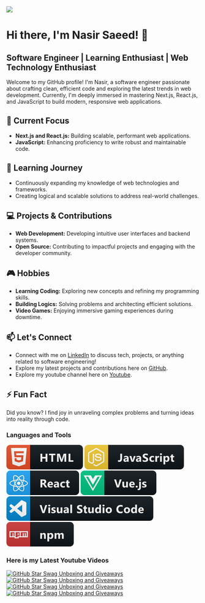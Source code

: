 <div>
  <img  src="https://raw.githubusercontent.com/rodrigograca31/rodrigograca31/master/matrix.svg" />
</div>

<h1>Hi there, I'm Nasir Saeed! 👋</h1>
  <h2>Software Engineer | Learning Enthusiast | Web Technology Enthusiast</h2>
  <p>Welcome to my GitHub profile! I'm Nasir, a software engineer passionate about crafting clean, efficient code and exploring the latest trends in web development. Currently, I'm deeply immersed in mastering Next.js, React.js, and JavaScript to build modern, responsive web applications.</p>

  <h2>🔭 Current Focus</h2>
  <ul>
    <li><strong>Next.js and React.js:</strong> Building scalable, performant web applications.</li>
    <li><strong>JavaScript:</strong> Enhancing proficiency to write robust and maintainable code.</li>
  </ul>

  <h2>🌱 Learning Journey</h2>
  <ul>
    <li>Continuously expanding my knowledge of web technologies and frameworks.</li>
    <li>Creating logical and scalable solutions to address real-world challenges.</li>
  </ul>

  <h2>💻 Projects & Contributions</h2>
  <ul>
    <li><strong>Web Development:</strong> Developing intuitive user interfaces and backend systems.</li>
    <li><strong>Open Source:</strong> Contributing to impactful projects and engaging with the developer community.</li>
  </ul>

  <h2>🎮 Hobbies</h2>
  <ul>
    <li><strong>Learning Coding:</strong> Exploring new concepts and refining my programming skills.</li>
    <li><strong>Building Logics:</strong> Solving problems and architecting efficient solutions.</li>
    <li><strong>Video Games:</strong> Enjoying immersive gaming experiences during downtime.</li>
  </ul>

  <h2>📫 Let's Connect</h2>
  <ul>
    <li>Connect with me on <a href="www.linkedin.com/in/nasir-saeed-0261aa1ba">LinkedIn</a> to discuss tech, projects, or anything related to software engineering!</li>
    <li>Explore my latest projects and contributions here on <a href="https://github.com/nasir-saeed">GitHub</a>.</li>
    <li>Explore my youtube channel here on <a href="https://www.youtube.com/@programmingwithnasir">Youtube</a>.</li>

  </ul>

  <h2>⚡ Fun Fact</h2>
  <p>Did you know? I find joy in unraveling complex problems and turning ideas into reality through code.</p>


###

<div align="left">
  <h3>Languages and Tools</h3>
  <img  src="https://raw.githubusercontent.com/8bithemant/8bithemant/master/svg/dev/languages/html.svg" />
  <img  src="https://raw.githubusercontent.com/8bithemant/8bithemant/master/svg/dev/languages/js.svg" />
  <img  src="https://raw.githubusercontent.com/8bithemant/8bithemant/master/svg/dev/frameworks/react.svg" />
  <img  src="https://raw.githubusercontent.com/8bithemant/8bithemant/master/svg/dev/frameworks/vue.svg" />
  <img  src="https://raw.githubusercontent.com/8bithemant/8bithemant/master/svg/dev/tools/visualstudio_code.svg" />
  <img  src="https://raw.githubusercontent.com/8bithemant/8bithemant/master/svg/dev/services/npm.svg" />
</div>

###


<div align="left">
<h3>Here is my Latest Youtube Videos</h3>
<a href="https://youtu.be/oEvkubuTTtU?si=r1WqGK0b1XDESr_5" rel="nofollow">
  <themed-picture data-catalyst-inline="true" data-catalyst=""><picture>
    <source media="(prefers-color-scheme: dark)" srcset="https://i.ytimg.com/vi/oEvkubuTTtU/hqdefault.jpg?sqp=-oaymwEcCPYBEIoBSFXyq4qpAw4IARUAAIhCGAFwAcABBg==&rs=AOn4CLBuZnNKPsAFRTaD6eOgCq8dTPGbiQ" data-canonical-src="https://ytcards.demolab.com/?id=1lXaKEy97qE&amp;title=GitHub+Star+Swag+Unboxing+and+Giveaways&amp;lang=en&amp;timestamp=1696868769&amp;background_color=%230d1117&amp;title_color=%23ffffff&amp;stats_color=%23dedede&amp;max_title_lines=2&amp;width=250&amp;border_radius=5&amp;duration=172">
    <img src="https://i.ytimg.com/vi/oEvkubuTTtU/hqdefault.jpg?sqp=-oaymwEcCPYBEIoBSFXyq4qpAw4IARUAAIhCGAFwAcABBg==&rs=AOn4CLBuZnNKPsAFRTaD6eOgCq8dTPGbiQ" alt="GitHub Star Swag Unboxing and Giveaways" title="GitHub Star Swag Unboxing and Giveaways" data-canonical-src="https://ytcards.demolab.com/?id=1lXaKEy97qE&amp;title=GitHub+Star+Swag+Unboxing+and+Giveaways&amp;lang=en&amp;timestamp=1696868769&amp;background_color=%23ffffff&amp;title_color=%2324292f&amp;stats_color=%2357606a&amp;max_title_lines=2&amp;width=250&amp;border_radius=5&amp;duration=172" style="visibility:visible;max-width:100%;">
  </picture></themed-picture>
</a>
<a href="https://youtu.be/X63KdHJNP5E?si=6kX2ud9aeEN7xuTN" rel="nofollow">
  <themed-picture data-catalyst-inline="true" data-catalyst=""><picture>
    <source media="(prefers-color-scheme: dark)" srcset="https://i.ytimg.com/vi/X63KdHJNP5E/hqdefault.jpg?sqp=-oaymwEcCPYBEIoBSFXyq4qpAw4IARUAAIhCGAFwAcABBg==&rs=AOn4CLB6UJ7EbDECnCvPchJZE1uu5ufyhA" data-canonical-src="https://ytcards.demolab.com/?id=1lXaKEy97qE&amp;title=GitHub+Star+Swag+Unboxing+and+Giveaways&amp;lang=en&amp;timestamp=1696868769&amp;background_color=%230d1117&amp;title_color=%23ffffff&amp;stats_color=%23dedede&amp;max_title_lines=2&amp;width=250&amp;border_radius=5&amp;duration=172">
    <img src="https://i.ytimg.com/vi/X63KdHJNP5E/hqdefault.jpg?sqp=-oaymwEcCPYBEIoBSFXyq4qpAw4IARUAAIhCGAFwAcABBg==&rs=AOn4CLB6UJ7EbDECnCvPchJZE1uu5ufyhA" alt="GitHub Star Swag Unboxing and Giveaways" title="GitHub Star Swag Unboxing and Giveaways" data-canonical-src="https://ytcards.demolab.com/?id=1lXaKEy97qE&amp;title=GitHub+Star+Swag+Unboxing+and+Giveaways&amp;lang=en&amp;timestamp=1696868769&amp;background_color=%23ffffff&amp;title_color=%2324292f&amp;stats_color=%2357606a&amp;max_title_lines=2&amp;width=250&amp;border_radius=5&amp;duration=172" style="visibility:visible;max-width:100%;">
  </picture></themed-picture>
</a>
<a href="https://youtu.be/eEonln5BFkE?si=zvIkfpGANPgKutef" rel="nofollow">
  <themed-picture data-catalyst-inline="true" data-catalyst=""><picture>
    <source media="(prefers-color-scheme: dark)" srcset="https://i.ytimg.com/vi/eEonln5BFkE/hqdefault.jpg?sqp=-oaymwEcCPYBEIoBSFXyq4qpAw4IARUAAIhCGAFwAcABBg==&rs=AOn4CLBAbIPYNfdkbkK5ibDED3RrcLcbFg" data-canonical-src="https://ytcards.demolab.com/?id=1lXaKEy97qE&amp;title=GitHub+Star+Swag+Unboxing+and+Giveaways&amp;lang=en&amp;timestamp=1696868769&amp;background_color=%230d1117&amp;title_color=%23ffffff&amp;stats_color=%23dedede&amp;max_title_lines=2&amp;width=250&amp;border_radius=5&amp;duration=172">
    <img src="https://i.ytimg.com/vi/eEonln5BFkE/hqdefault.jpg?sqp=-oaymwEcCPYBEIoBSFXyq4qpAw4IARUAAIhCGAFwAcABBg==&rs=AOn4CLBAbIPYNfdkbkK5ibDED3RrcLcbFg" alt="GitHub Star Swag Unboxing and Giveaways" title="GitHub Star Swag Unboxing and Giveaways" data-canonical-src="https://ytcards.demolab.com/?id=1lXaKEy97qE&amp;title=GitHub+Star+Swag+Unboxing+and+Giveaways&amp;lang=en&amp;timestamp=1696868769&amp;background_color=%23ffffff&amp;title_color=%2324292f&amp;stats_color=%2357606a&amp;max_title_lines=2&amp;width=250&amp;border_radius=5&amp;duration=172" style="visibility:visible;max-width:100%;">
  </picture></themed-picture>
</a>
  <a href="https://youtu.be/eEonln5BFkE?si=kR-tCq-J_ZXUV5HV" rel="nofollow">
  <themed-picture data-catalyst-inline="true" data-catalyst=""><picture>
    <source media="(prefers-color-scheme: dark)" srcset="https://i.ytimg.com/vi/7dJi0gDt5xc/hqdefault.jpg?sqp=-oaymwEcCPYBEIoBSFXyq4qpAw4IARUAAIhCGAFwAcABBg==&rs=AOn4CLADHlMiLtoYEuvXn4mSLyFuMOK8lg" data-canonical-src="https://ytcards.demolab.com/?id=1lXaKEy97qE&amp;title=GitHub+Star+Swag+Unboxing+and+Giveaways&amp;lang=en&amp;timestamp=1696868769&amp;background_color=%230d1117&amp;title_color=%23ffffff&amp;stats_color=%23dedede&amp;max_title_lines=2&amp;width=250&amp;border_radius=5&amp;duration=172">
    <img src="https://i.ytimg.com/vi/7dJi0gDt5xc/hqdefault.jpg?sqp=-oaymwEcCPYBEIoBSFXyq4qpAw4IARUAAIhCGAFwAcABBg==&rs=AOn4CLADHlMiLtoYEuvXn4mSLyFuMOK8lg" alt="GitHub Star Swag Unboxing and Giveaways" title="GitHub Star Swag Unboxing and Giveaways" data-canonical-src="https://ytcards.demolab.com/?id=1lXaKEy97qE&amp;title=GitHub+Star+Swag+Unboxing+and+Giveaways&amp;lang=en&amp;timestamp=1696868769&amp;background_color=%23ffffff&amp;title_color=%2324292f&amp;stats_color=%2357606a&amp;max_title_lines=2&amp;width=250&amp;border_radius=5&amp;duration=172" style="visibility:visible;max-width:100%;">
  </picture></themed-picture>
</a>
</div>

